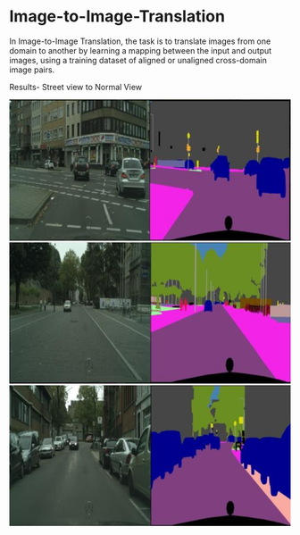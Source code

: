 # Image-to-Image-Translation
In Image-to-Image Translation, the task is to translate images from one domain to another by learning a mapping between the input and output images, using a training dataset of aligned or unaligned cross-domain image pairs.

Results-
Street view to Normal View

![](Images/streetimage_1.png)
![](Images/streetimage_2.png)
![](Images/streetimage_3.png)
